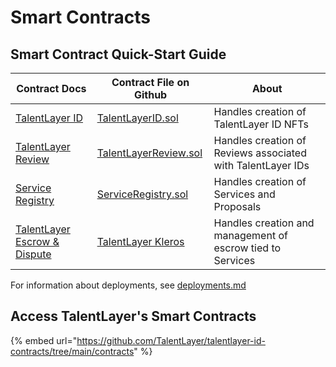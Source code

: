 # Smart Contracts

## Smart Contract Quick-Start Guide

| Contract Docs                                          | Contract File on Github                                                                                                    | About                                                       |
| ------------------------------------------------------ | -------------------------------------------------------------------------------------------------------------------------- | ----------------------------------------------------------- |
| [TalentLayer ID](page-8.md)                            | [TalentLayerID.sol](https://github.com/TalentLayer/talentlayer-id-contracts/blob/main/contracts/TalentLayerID.sol)         | Handles creation of TalentLayer ID NFTs                     |
| [TalentLayer Review](page-7.md)                        | [TalentLayerReview.sol](https://github.com/TalentLayer/talentlayer-id-contracts/blob/main/contracts/TalentLayerReview.sol) | Handles creation of Reviews associated with TalentLayer IDs |
| [Service Registry](page-6.md)                          | [ServiceRegistry.sol](https://github.com/TalentLayer/talentlayer-id-contracts/blob/main/contracts/ServiceRegistry.sol)     | Handles creation of Services and Proposals                  |
| [TalentLayer Escrow & Dispute](escrow-and-disputes.md) | [TalentLayer Kleros](https://github.com/TalentLayer/talentlayer-id-contracts/tree/main/contracts/kleros)                   | Handles creation and management of escrow tied to Services  |

For information about deployments, see [deployments.md](../deployments.md "mention")

## Access TalentLayer's Smart Contracts

{% embed url="https://github.com/TalentLayer/talentlayer-id-contracts/tree/main/contracts" %}

